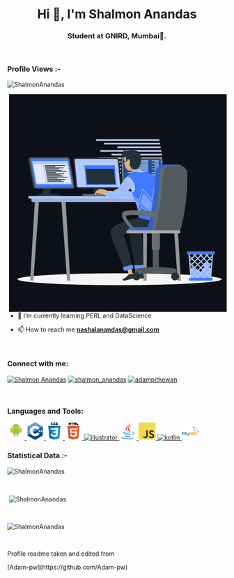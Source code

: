 <h1 align="center">Hi 👋, I'm Shalmon Anandas</h1>
<h3 align="center">Student at GNIRD, Mumbai🌟.</h3>

<br>

<p align="right"> <h3>Profile Views :-</h3> <img src="https://komarev.com/ghpvc/?username=ShalmonAnandas&style=flat-square"
    alt="ShalmonAnandas" /> 
  </p>
  
<p><img align="right" src="https://github.com/ShalmonAnandas/ShalmonAnandas/blob/main/animation_500_kxa883sd.gif" alt="adam-pw" /></p>

- 🌱 I’m currently learning PERL and DataScience

- 📫 How to reach me **nashalanandas@gmail.com**
<br>
<h3 align="left">Connect with me:</h3>
<p align="left">
  <a href="https://www.linkedin.com/in/shalmon-anandas-466845206/" target="blank"><img align="center"
      src="https://raw.githubusercontent.com/rahuldkjain/github-profile-readme-generator/master/src/images/icons/Social/linked-in-alt.svg"
      alt="Shalmon Anandas" height="30" width="40" /></a>
  <a href="https://www.instagram.com/shalmon_anandas/" target="blank"><img align="center"
      src="https://raw.githubusercontent.com/rahuldkjain/github-profile-readme-generator/master/src/images/icons/Social/instagram.svg"
      alt="shalmon_anandas" height="30" width="40" /></a>
 <a href="https://www.twitch.tv/shalmonanandas" target="blank"><img align="center"
      src="https://raw.githubusercontent.com/rahuldkjain/github-profile-readme-generator/master/src/images/icons/Social/twitch.svg"
      alt="adampithewan" height="30" width="40" /></a>
</p>

<br>

<h3 align="left">Languages and Tools:</h3>
<p align="left"> 
<a href="https://developer.android.com" target="_blank" rel="noreferrer"> <img
      src="https://raw.githubusercontent.com/devicons/devicon/master/icons/android/android-original-wordmark.svg"
      alt="android" width="40" height="40" /> </a>      
<a href="https://www.w3schools.com/cpp/" target="_blank" rel="noreferrer">
    <img src="https://raw.githubusercontent.com/devicons/devicon/master/icons/cplusplus/cplusplus-original.svg"
      alt="cplusplus" width="40" height="40" /> </a> 
<a href="https://www.w3schools.com/css/" target="_blank"
    rel="noreferrer"> <img
      src="https://raw.githubusercontent.com/devicons/devicon/master/icons/css3/css3-original-wordmark.svg" alt="css3"
      width="40" height="40" /> </a> 
<a href="https://www.w3.org/html/" target="_blank" rel="noreferrer"> <img
      src="https://raw.githubusercontent.com/devicons/devicon/master/icons/html5/html5-original-wordmark.svg"
      alt="html5" width="40" height="40" /> </a> 
<a href="https://www.adobe.com/in/products/illustrator.html"
    target="_blank" rel="noreferrer"> <img
      src="https://www.vectorlogo.zone/logos/adobe_illustrator/adobe_illustrator-icon.svg" alt="illustrator" width="40"
      height="40" /> </a> 
<a href="https://www.java.com" target="_blank" rel="noreferrer"> <img
      src="https://raw.githubusercontent.com/devicons/devicon/master/icons/java/java-original.svg" alt="java" width="40"
      height="40" /> </a> 
<a href="https://developer.mozilla.org/en-US/docs/Web/JavaScript" target="_blank"
    rel="noreferrer"> <img
      src="https://raw.githubusercontent.com/devicons/devicon/master/icons/javascript/javascript-original.svg"
      alt="javascript" width="40" height="40" /> </a> 
<a href="https://kotlinlang.org" target="_blank" rel="noreferrer">
    <img src="https://www.vectorlogo.zone/logos/kotlinlang/kotlinlang-icon.svg" alt="kotlin" width="40" height="40" />
  </a> <a href="https://www.mysql.com/" target="_blank" rel="noreferrer"> <img
      src="https://raw.githubusercontent.com/devicons/devicon/master/icons/mysql/mysql-original-wordmark.svg"
      alt="mysql" width="40" height="40" /> </a> </a> 
      
<br>

<h3>Statistical Data :-</h3>
<p><img align="center"
    src="https://github-readme-stats.vercel.app/api/top-langs?username=ShalmonAnandas&show_icons=true&locale=en&bg_color=0d1117&text_color=ffffff&layout=compact"
    alt="ShalmonAnandas" 
    bg_color=#808080/></p>

<br>

<p>&nbsp;<img align="center" src="https://github-readme-stats.vercel.app/api?username=ShalmonAnandas&show_icons=true&locale=en&bg_color=0d1117&text_color=ffffff&repo=convoychat"
    alt="ShalmonAnandas" /></p>

<br>

<p><img align="center" src="https://github-readme-streak-stats.herokuapp.com/?user=ShalmonAnandas&theme=dark&background=0d1117&date_format=M%20j%5B%2C%20Y%5D" alt="ShalmonAnandas" /></p>
      
<p align="left"> <a href="https://twitter.com/" target="blank"><img
      src="https://img.shields.io/twitter/follow/?logo=twitter&style=for-the-badge" alt="" /></a> </p>

<p align-"left">Profile readme taken and edited from </p>
[Adam-pw](https://github.com/Adam-pw)
